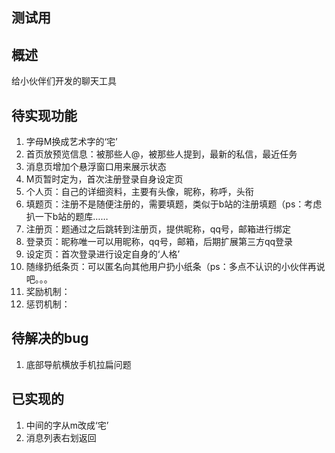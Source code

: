 ## 测试用
## 概述 

给小伙伴们开发的聊天工具

## 待实现功能

1. 字母M换成艺术字的‘宅’
2. 首页放预览信息：被那些人@，被那些人提到，最新的私信，最近任务
3. 消息页增加个悬浮窗口用来展示状态
4. M页暂时定为，首次注册登录自身设定页
5. 个人页：自己的详细资料，主要有头像，昵称，称呼，头衔
6. 填题页：注册不是随便注册的，需要填题，类似于b站的注册填题（ps：考虑扒一下b站的题库……
7. 注册页：题通过之后跳转到注册页，提供昵称，qq号，邮箱进行绑定
8. 登录页：昵称唯一可以用昵称，qq号，邮箱，后期扩展第三方qq登录
9. 设定页：首次登录进行设定自身的‘人格’
10. 随缘扔纸条页：可以匿名向其他用户扔小纸条（ps：多点不认识的小伙伴再说吧。。。
11. 奖励机制：
12. 惩罚机制：

## 待解决的bug
1. 底部导航横放手机拉扁问题

## 已实现的
1. 中间的字从m改成‘宅’
2. 消息列表右划返回
